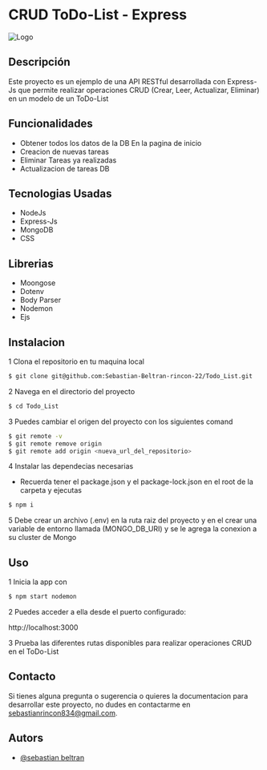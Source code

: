 
# CRUD ToDo-List - Express

![Logo](https://www.pullrequest.com/blog/nodejs-express-tutorial-for-2021/images/nodejs-express-tutorial-2021.png)

## Descripción

Este proyecto es un ejemplo de una API RESTful desarrollada con Express-Js que permite realizar operaciones CRUD (Crear, Leer, Actualizar, Eliminar) en un modelo de un ToDo-List

## Funcionalidades

- Obtener todos los datos de la DB En la pagina de inicio
- Creacion de nuevas tareas 
- Eliminar Tareas ya realizadas
- Actualizacion de tareas DB

## Tecnologias Usadas
- NodeJs
- Express-Js
- MongoDB
- CSS

## Librerias 
- Moongose
- Dotenv 
- Body Parser
- Nodemon
- Ejs
## Instalacion

1 Clona el repositorio en tu maquina local
```bash
$ git clone git@github.com:Sebastian-Beltran-rincon-22/Todo_List.git
```

2 Navega en el directorio del proyecto 
```bash
$ cd Todo_List
```

3 Puedes cambiar el origen del proyecto con los siguientes comand

```bash
$ git remote -v
$ git remote remove origin
$ git remote add origin <nueva_url_del_repositorio>
```

4 Instalar las dependecias necesarias
- Recuerda tener el package.json y el package-lock.json en el root de la carpeta y ejecutas

```bash
$ npm i
```
5 Debe crear un archivo (.env) en la ruta raiz del proyecto y en el crear una variable de entorno llamada (MONGO_DB_URI) y se le agrega la conexion a su cluster de Mongo

## Uso

1 Inicia la app con 
```bash
$ npm start nodemon
```

2 Puedes acceder a ella desde el puerto configurado:

http://localhost:3000

3 Prueba las diferentes rutas disponibles para realizar operaciones CRUD en el ToDo-List

## Contacto

Si tienes alguna pregunta o sugerencia o quieres la documentacion para desarrollar este proyecto, no dudes en contactarme en [sebastianrincon834@gmail.com](sebastianrincon834@gmail.com).


## Autors

- [@sebastian beltran](https://github.com/Sebastian-Beltran-rincon-22)
